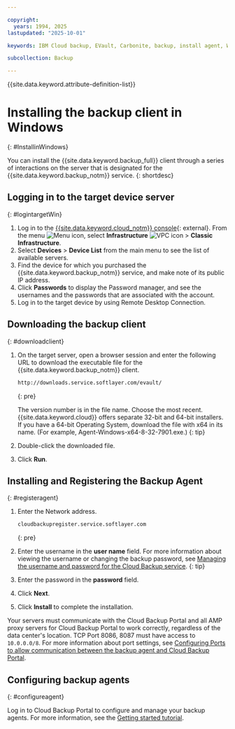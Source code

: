 ```yaml
---

copyright:
  years: 1994, 2025
lastupdated: "2025-10-01"

keywords: IBM Cloud backup, EVault, Carbonite, backup, install agent, Windows

subcollection: Backup

---
```

{{site.data.keyword.attribute-definition-list}}

# Installing the backup client in Windows
{: #InstallinWindows}

You can install the {{site.data.keyword.backup_full}} client through a series of interactions on the server that is designated for the {{site.data.keyword.backup_notm}} service.
{: shortdesc}

## Logging in to the target device server
{: #logintargetWin}

1. Log in to the [{{site.data.keyword.cloud_notm}} console](/login){: external}. From the menu ![Menu icon](../icons/icon_hamburger.svg "Menu"), select **Infrastructure**  ![VPC icon](../icons/vpc.svg) > **Classic Infrastructure**.
2. Select **Devices** > **Device List** from the main menu to see the list of available servers.
3. Find the device for which you purchased the {{site.data.keyword.backup_notm}} service, and make note of its public IP address.
4. Click **Passwords** to display the Password manager, and see the usernames and the passwords that are associated with the account.
5. Log in to the target device by using Remote Desktop Connection.

## Downloading the backup client
{: #downloadclient}

1. On the target server, open a browser session and enter the following URL to download the executable file for the {{site.data.keyword.backup_notm}} client.

   ```sh
   http://downloads.service.softlayer.com/evault/
   ```
   {: pre}

   The version number is in the file name. Choose the most recent.
   {{site.data.keyword.cloud}} offers separate 32-bit and 64-bit installers. If you have a 64-bit Operating System, download the file with x64 in its name. (For example, Agent-Windows-x64-8-32-7901.exe.)
   {: tip}

2. Double-click the downloaded file.
3. Click **Run**.

## Installing and Registering the Backup Agent
{: #registeragent}

1. Enter the Network address.

   ```sh
   cloudbackupregister.service.softlayer.com
   ```
   {: pre}

2. Enter the username in the **user name** field.
   For more information about viewing the username or changing the backup password, see [Managing the username and password for the Cloud Backup service](/docs/Backup?topic=Backup-changePassword).
   {: tip}

3. Enter the password in the **password** field.
4. Click **Next**.
5. Click **Install** to complete the installation.

Your servers must communicate with the Cloud Backup Portal and all AMP proxy servers for Cloud Backup Portal to work correctly, regardless of the data center's location. TCP Port 8086, 8087 must have access to `10.0.0.0/8`. For more information about port settings, see [Configuring Ports to allow communication between the backup agent and Cloud Backup Portal](/docs/Backup?topic=Backup-portinfo).

## Configuring backup agents
{: #configureagent}

Log in to Cloud Backup Portal to configure and manage your backup agents. For more information, see the [Getting started tutorial](/docs/Backup?topic=Backup-getting-started#getting-started).
